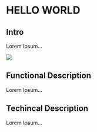 # HELLO WORLD

## Intro

Lorem Ipsum...

![](https://cdn-images-1.medium.com/max/2600/1*0KFB17_NGTPB0XWyc4BSgQ.jpeg)

## Functional Description
Lorem Ipsum...

## Techincal Description

Lorem Ipsum...